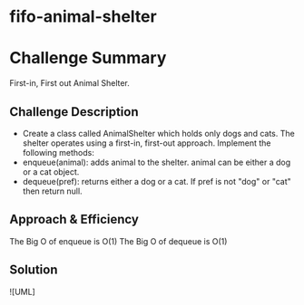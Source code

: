 # fifo-animal-shelter
# Challenge Summary

First-in, First out Animal Shelter.

## Challenge Description

- Create a class called AnimalShelter which holds only dogs and cats. The shelter operates using a first-in, first-out approach.
Implement the following methods:
- enqueue(animal): adds animal to the shelter. animal can be either a dog or a cat object.
- dequeue(pref): returns either a dog or a cat. If pref is not "dog" or "cat" then return null.

## Approach & Efficiency

The Big O of enqueue is O(1) The Big O of dequeue is O(1)

## Solution


![UML]
